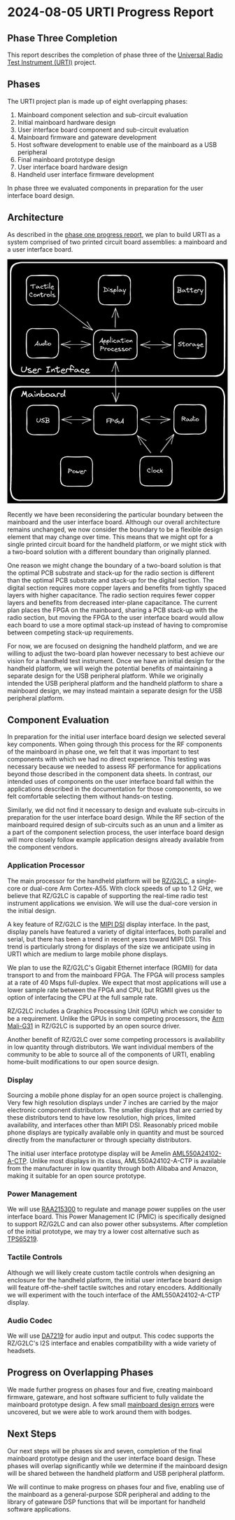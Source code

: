 # 2024-08-05 URTI Progress Report

## Phase Three Completion

This report describes the completion of phase three of the [Universal Radio Test Instrument (URTI)](https://greatscottgadgets.com/urti/) project.

## Phases

The URTI project plan is made up of eight overlapping phases:

1. Mainboard component selection and sub-circuit evaluation
2. Initial mainboard hardware design
3. User interface board component and sub-circuit evaluation
4. Mainboard firmware and gateware development
5. Host software development to enable use of the mainboard as a USB peripheral
6. Final mainboard prototype design
7. User interface board hardware design
8. Handheld user interface firmware development

In phase three we evaluated components in preparation for the user interface board design.

## Architecture

As described in the [phase one progress report](../2023-06-02-urti-progress-report), we plan to build URTI as a system comprised of two printed circuit board assemblies: a mainboard and a user interface board.

![Preliminary URTI Architecture](../2023-06-02-urti-progress-report/urti-architecture-2023-05-25.png)

Recently we have been reconsidering the particular boundary between the mainboard and the user interface board. Although our overall architecture remains unchanged, we now consider the boundary to be a flexible design element that may change over time. This means that we might opt for a single printed circuit board for the handheld platform, or we might stick with a two-board solution with a different boundary than originally planned.

One reason we might change the boundary of a two-board solution is that the optimal PCB substrate and stack-up for the radio section is different than the optimal PCB substrate and stack-up for the digital section. The digital section requires more copper layers and benefits from tightly spaced layers with higher capacitance. The radio section requires fewer copper layers and benefits from decreased inter-plane capacitance. The current plan places the FPGA on the mainboard, sharing a PCB stack-up with the radio section, but moving the FPGA to the user interface board would allow each board to use a more optimal stack-up instead of having to compromise between competing stack-up requirements.

For now, we are focused on designing the handheld platform, and we are willing to adjust the two-board plan however necessary to best achieve our vision for a handheld test instrument. Once we have an initial design for the handheld platform, we will weigh the potential benefits of maintaining a separate design for the USB peripheral platform. While we originally intended the USB peripheral platform and the handheld platform to share a mainboard design, we may instead maintain a separate design for the USB peripheral platform.

## Component Evaluation

In preparation for the initial user interface board design we selected several key components. When going through this process for the RF components of the mainboard in phase one, we felt that it was important to test components with which we had no direct experience. This testing was necessary because we needed to assess RF performance for applications beyond those described in the component data sheets. In contrast, our intended uses of components on the user interface board fall within the applications described in the documentation for those components, so we felt comfortable selecting them without hands-on testing.

Similarly, we did not find it necessary to design and evaluate sub-circuits in preparation for the user interface board design. While the RF section of the mainboard required design of sub-circuits such as an unun and a limiter as a part of the component selection process, the user interface board design will more closely follow example application designs already available from the component vendors.

### Application Processor

The main processor for the handheld platform will be [RZ/G2LC](https://www.renesas.com/rzg2lc), a single-core or dual-core Arm Cortex-A55. With clock speeds of up to 1.2 GHz, we believe that RZ/G2LC is capable of supporting the real-time radio test instrument applications we envision. We will use the dual-core version in the initial design.

A key feature of RZ/G2LC is the [MIPI DSI](https://en.wikipedia.org/wiki/Display_Serial_Interface) display interface. In the past, display panels have featured a variety of digital interfaces, both parallel and serial, but there has been a trend in recent years toward MIPI DSI. This trend is particularly strong for displays of the size we anticipate using in URTI which are medium to large mobile phone displays.

We plan to use the RZ/G2LC's Gigabit Ethernet interface (RGMII) for data transport to and from the mainboard FPGA. The FPGA will process samples at a rate of 40 Msps full-duplex. We expect that most applications will use a lower sample rate between the FPGA and CPU, but RGMII gives us the option of interfacing the CPU at the full sample rate.

RZ/G2LC includes a Graphics Processing Unit (GPU) which we consider to be a requirement. Unlike the GPUs in some competing processors, the [Arm Mali-G31](https://www.arm.com/products/silicon-ip-multimedia/gpu/mali-g31) in RZ/G2LC is supported by an open source driver.

Another benefit of RZ/G2LC over some competing processors is availability in low quantity through distributors. We want individual members of the community to be able to source all of the components of URTI, enabling home-built modifications to our open source design.

### Display

Sourcing a mobile phone display for an open source project is challenging. Very few high resolution displays under 7 inches are carried by the major electronic component distributors. The smaller displays that are carried by these distributors tend to have low resolution, high prices, limited availability, and interfaces other than MIPI DSI. Reasonably priced mobile phone displays are typically available only in quantity and must be sourced directly from the manufacturer or through specialty distributors.

The initial user interface prototype display will be Amelin [AML550A24102-A-CTP](https://www.alibaba.com/product-detail/5-5-inch-TFT-capacitive-touch_1601089384178.html). Unlike most displays in its class, AML550A24102-A-CTP is available from the manufacturer in low quantity through both Alibaba and Amazon, making it suitable for an open source prototype.

### Power Management

We will use [RAA215300](https://www.renesas.com/us/en/products/power-management/multi-channel-power-management-ics-pmics/raa215300-high-performance-9-channel-pmic-supporting-ddr-memory-built-charger-and-rtc) to regulate and manage power supplies on the user interface board. This Power Management IC (PMIC) is specifically designed to support RZ/G2LC and can also power other subsystems. After completion of the initial prototype, we may try a lower cost alternative such as [TPS65219](https://www.ti.com/product/TPS65219).

### Tactile Controls

Although we will likely create custom tactile controls when designing an enclosure for the handheld platform, the initial user interface board design will feature off-the-shelf tactile switches and rotary encoders. Additionally we will experiment with the touch interface of the AML550A24102-A-CTP display.

### Audio Codec

We will use [DA7219](https://www.renesas.com/us/en/products/analog-products/audio-video/audio-codecs/da7219-audio-codec-advanced-accessory-detect) for audio input and output. This codec supports the RZ/G2LC's I2S interface and enables compatibility with a wide variety of headsets.

## Progress on Overlapping Phases

We made further progress on phases four and five, creating mainboard firmware, gateware, and host software sufficient to fully validate the mainboard prototype design. A few small [mainboard design errors](https://github.com/greatscottgadgets/urti-mainboard/issues?q=is%3Aissue+label%3Aerrata) were uncovered, but we were able to work around them with bodges.

## Next Steps

Our next steps will be phases six and seven, completion of the final mainboard prototype design and the user interface board design. These phases will overlap significantly while we determine if the mainboard design will be shared between the handheld platform and USB peripheral platform.

We will continue to make progress on phases four and five, enabling use of the mainboard as a general-purpose SDR peripheral and adding to the library of gateware DSP functions that will be important for handheld software applications.
